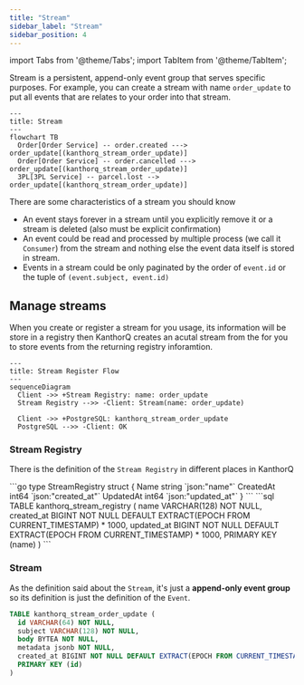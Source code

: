 ```yaml
---
title: "Stream"
sidebar_label: "Stream"
sidebar_position: 4
---
```


import Tabs from '@theme/Tabs';
import TabItem from '@theme/TabItem';

Stream is a persistent, append-only event group that serves specific purposes. For example, you can create a stream with name `order_update` to put all events that are relates to your order into that stream.

```mermaid
---
title: Stream
---
flowchart TB
  Order[Order Service] -- order.created ---> order_update[(kanthorq_stream_order_update)]
  Order[Order Service] -- order.cancelled ---> order_update[(kanthorq_stream_order_update)]
  3PL[3PL Service] -- parcel.lost --> order_update[(kanthorq_stream_order_update)]
```

There are some characteristics of a stream you should know

- An event stays forever in a stream until you explicitly remove it or a stream is deleted (also must be explicit confirmation)
- An event could be read and processed by multiple process (we call it `Consumer`) from the stream and nothing else the event data itself is stored in stream.
- Events in a stream could be only paginated by the order of `event.id` or the tuple of `(event.subject, event.id)`

## Manage streams

When you create or register a stream for you usage, its information will be store in a registry then KanthorQ creates an acutal stream from the for you to store events from the returning registry inforamtion.

```mermaid
---
title: Stream Register Flow
---
sequenceDiagram
  Client ->> +Stream Registry: name: order_update
  Stream Registry -->> -Client: Stream(name: order_update)

  Client ->> +PostgreSQL: kanthorq_stream_order_update
  PostgreSQL -->> -Client: OK
```

### Stream Registry

There is the definition of the `Stream Registry` in different places in KanthorQ

<Tabs>
  <TabItem value="go" label="Go" default>
    ```go
    type StreamRegistry struct {
      Name      string `json:"name"`
      CreatedAt int64  `json:"created_at"`
      UpdatedAt int64  `json:"updated_at"`
    }
    ```
  </TabItem>
  <TabItem value="postgresql" label="PostgreSQL">
    ```sql
    TABLE kanthorq_stream_registry (
      name VARCHAR(128) NOT NULL,
      created_at BIGINT NOT NULL DEFAULT EXTRACT(EPOCH FROM CURRENT_TIMESTAMP) * 1000,
      updated_at BIGINT NOT NULL DEFAULT EXTRACT(EPOCH FROM CURRENT_TIMESTAMP) * 1000,
      PRIMARY KEY (name)
    )
    ```
  </TabItem>
</Tabs>

### Stream

As the definition said about the `Stream`, it's just a **append-only event group** so its definition is just the definition of the `Event`.

```sql
TABLE kanthorq_stream_order_update (
  id VARCHAR(64) NOT NULL,
  subject VARCHAR(128) NOT NULL,
  body BYTEA NOT NULL,
  metadata jsonb NOT NULL,
  created_at BIGINT NOT NULL DEFAULT EXTRACT(EPOCH FROM CURRENT_TIMESTAMP) * 1000,
  PRIMARY KEY (id)
)
```
